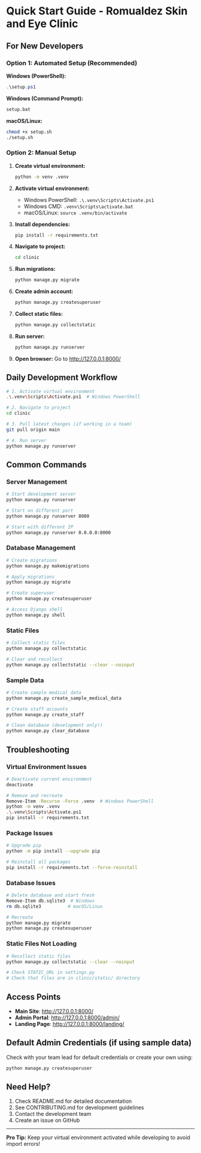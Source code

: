 # Quick Start Guide - Romualdez Skin and Eye Clinic

## For New Developers

### Option 1: Automated Setup (Recommended)

**Windows (PowerShell):**
```powershell
.\setup.ps1
```

**Windows (Command Prompt):**
```cmd
setup.bat
```

**macOS/Linux:**
```bash
chmod +x setup.sh
./setup.sh
```

### Option 2: Manual Setup

1. **Create virtual environment:**
   ```bash
   python -m venv .venv
   ```

2. **Activate virtual environment:**
   - Windows PowerShell: `.\.venv\Scripts\Activate.ps1`
   - Windows CMD: `.venv\Scripts\activate.bat`
   - macOS/Linux: `source .venv/bin/activate`

3. **Install dependencies:**
   ```bash
   pip install -r requirements.txt
   ```

4. **Navigate to project:**
   ```bash
   cd clinic
   ```

5. **Run migrations:**
   ```bash
   python manage.py migrate
   ```

6. **Create admin account:**
   ```bash
   python manage.py createsuperuser
   ```

7. **Collect static files:**
   ```bash
   python manage.py collectstatic
   ```

8. **Run server:**
   ```bash
   python manage.py runserver
   ```

9. **Open browser:**
   Go to http://127.0.0.1:8000/

## Daily Development Workflow

```bash
# 1. Activate virtual environment
.\.venv\Scripts\Activate.ps1  # Windows PowerShell

# 2. Navigate to project
cd clinic

# 3. Pull latest changes (if working in a team)
git pull origin main

# 4. Run server
python manage.py runserver
```

## Common Commands

### Server Management
```bash
# Start development server
python manage.py runserver

# Start on different port
python manage.py runserver 8080

# Start with different IP
python manage.py runserver 0.0.0.0:8000
```

### Database Management
```bash
# Create migrations
python manage.py makemigrations

# Apply migrations
python manage.py migrate

# Create superuser
python manage.py createsuperuser

# Access Django shell
python manage.py shell
```

### Static Files
```bash
# Collect static files
python manage.py collectstatic

# Clear and recollect
python manage.py collectstatic --clear --noinput
```

### Sample Data
```bash
# Create sample medical data
python manage.py create_sample_medical_data

# Create staff accounts
python manage.py create_staff

# Clean database (development only!)
python manage.py clear_database
```

## Troubleshooting

### Virtual Environment Issues
```bash
# Deactivate current environment
deactivate

# Remove and recreate
Remove-Item -Recurse -Force .venv  # Windows PowerShell
python -m venv .venv
.\.venv\Scripts\Activate.ps1
pip install -r requirements.txt
```

### Package Issues
```bash
# Upgrade pip
python -m pip install --upgrade pip

# Reinstall all packages
pip install -r requirements.txt --force-reinstall
```

### Database Issues
```bash
# Delete database and start fresh
Remove-Item db.sqlite3  # Windows
rm db.sqlite3          # macOS/Linux

# Recreate
python manage.py migrate
python manage.py createsuperuser
```

### Static Files Not Loading
```bash
# Recollect static files
python manage.py collectstatic --clear --noinput

# Check STATIC_URL in settings.py
# Check that files are in clinic/static/ directory
```

## Access Points

- **Main Site**: http://127.0.0.1:8000/
- **Admin Portal**: http://127.0.0.1:8000/admin/
- **Landing Page**: http://127.0.0.1:8000/landing/

## Default Admin Credentials (if using sample data)

Check with your team lead for default credentials or create your own using:
```bash
python manage.py createsuperuser
```

## Need Help?

1. Check README.md for detailed documentation
2. See CONTRIBUTING.md for development guidelines
3. Contact the development team
4. Create an issue on GitHub

---

**Pro Tip:** Keep your virtual environment activated while developing to avoid import errors!

